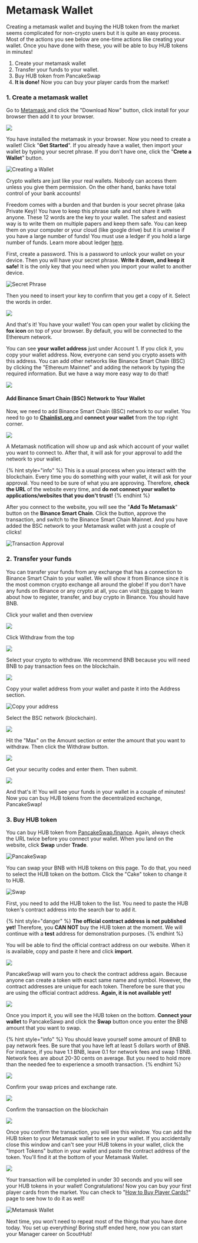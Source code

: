# Metamask Wallet

Creating a metamask wallet and buying the HUB token from the market seems complicated for non-crypto users but it is quite an easy process. Most of the actions you see below are one-time actions like creating your wallet. Once you have done with these, you will be able to buy HUB tokens in minutes!

1. Create your metamask wallet
2. Transfer your funds to your wallet.&#x20;
3. Buy HUB token from PancakeSwap
4. **It is done!** Now you can buy your player cards from the market!

### 1. Create a metamask wallet

Go to [Metamask ](https://metamask.io/)and click the "Download Now" button, click install for your browser then add it to your browser.&#x20;

![](../.gitbook/assets/Metamask\_0.png)

You have installed the metamask in your browser. Now you need to create a wallet! Click "**Get Started**". If you already have a wallet, then import your wallet by typing your secret phrase. If you don't have one, click the "**Crete a Wallet**" button.

![Creating a Wallet](../.gitbook/assets/Metamask\_1.png)

Crypto wallets are just like your real wallets. Nobody can access them unless you give them permission. On the other hand, banks have total control of your bank accounts!&#x20;

Freedom comes with a burden and that burden is your secret phrase (aka Private Key)! You have to keep this phrase safe and not share it with anyone. These 12 words are the key to your wallet. The safest and easiest way is to write them on multiple papers and keep them safe. You can keep them on your computer or your cloud (like google drive) but it is unwise if you have a large number of funds! You must use a ledger if you hold a large number of funds. Learn more about ledger [here](https://www.investopedia.com/terms/l/ledger-wallet.asp).&#x20;

First, create a password. This is a password to unlock your wallet on your device. Then you will have your secret phrase. **Write it down, and keep it safe!** It is the only key that you need when you import your wallet to another device.

![Secret Phrase](../.gitbook/assets/Metamask\_2.png)

Then you need to insert your key to confirm that you get a copy of it. Select the words in order.

![](../.gitbook/assets/Metamask\_3.png)

And that's it! You have your wallet! You can open your wallet by clicking the **fox icon** on top of your browser. By default, you will be connected to the Ethereum network.&#x20;

You can see **your wallet address** just under Account 1. If you click it, you copy your wallet address. Now, everyone can send you crypto assets with this address. You can add other networks like Binance Smart Chain (BSC) by clicking the "Ethereum Mainnet" and adding the network by typing the required information. But we have a way more easy way to do that!

![](../.gitbook/assets/Metamask\_4.png)

#### Add Binance Smart Chain (BSC) Network to Your Wallet

Now, we need to add Binance Smart Chain (BSC) network to our wallet. You need to go to [**Chainlist.org** ](https://chainlist.org/)and **connect your wallet** from the top right corner.&#x20;

![](../.gitbook/assets/Metamask\_5.png)

A Metamask notification will show up and ask which account of your wallet you want to connect to. After that, it will ask for your approval to add the network to your wallet.&#x20;

{% hint style="info" %}
This is a usual process when you interact with the blockchain. Every time you do something with your wallet, it will ask for your approval. You need to be sure of what you are approving. Therefore, **check the URL** of the website every time, and **do not connect your wallet to applications/websites that you don't trust!**
{% endhint %}

After you connect to the website, you will see the "**Add To Metamask**" button on the **Binance Smart Chain**. Click the button, approve the transaction, and switch to the Binance Smart Chain Mainnet. And you have added the BSC network to your Metamask wallet with just a couple of clicks!

![Transaction Approval](../.gitbook/assets/Metamask\_6.png)

### 2. Transfer your funds

You can transfer your funds from any exchange that has a connection to Binance Smart Chain to your wallet. We will show it from Binance since it is the most common crypto exchange all around the globe! If you don't have any funds on Binance or any crypto at all, you can visit [this page](https://www.binance.com/en/support/faq/c780097f75dd450a82d17f1e84153276) to learn about how to register, transfer, and buy crypto in Binance. You should have BNB.

Click your wallet and then overview

![](<../.gitbook/assets/Binance\_0 (1).png>)

Click Withdraw from the top

![](../.gitbook/assets/Binance\_6.png)

Select your crypto to withdraw. We recommend BNB because you will need BNB to pay transaction fees on the blockchain.

![](../.gitbook/assets/Binance\_1.png)

Copy your wallet address from your wallet and paste it into the Address section.

![Copy your address](../.gitbook/assets/Binance\_5.png)

Select the BSC network (blockchain).

![](../.gitbook/assets/Binance\_2.png)

Hit the "Max" on the Amount section or enter the amount that you want to withdraw. Then click the Withdraw button.

![](<../.gitbook/assets/Binance\_3 (1).png>)

Get your security codes and enter them. Then submit.

![](<../.gitbook/assets/Binance\_4 (1).png>)

And that's it! You will see your funds in your wallet in a couple of minutes! Now you can buy HUB tokens from the decentralized exchange, PancakeSwap!

### 3. Buy HUB token

You can buy HUB token from [PancakeSwap.finance](https://pancakeswap.finance/). Again, always check the URL twice before you connect your wallet. When you land on the website, click **Swap** under **Trade**.

![PancakeSwap](../.gitbook/assets/PancakeSwap\_0.png)

You can swap your BNB with HUB tokens on this page. To do that, you need to select the HUB token on the bottom. Click the "Cake" token to change it to HUB.

![Swap](../.gitbook/assets/PancakeSwap\_1.png)

First, you need to add the HUB token to the list. You need to paste the HUB token's contract address into the search bar to add it.&#x20;

{% hint style="danger" %}
**The official contract address is not published yet!** Therefore, you **CAN NOT** buy the HUB token at the moment. We will continue with a **test** address for demonstration purposes.
{% endhint %}

You will be able to find the official contract address on our website. When it is available, copy and paste it here and click **import**.

![](../.gitbook/assets/PancakeSwap\_2.png)

PancakeSwap will warn you to check the contract address again. Because anyone can create a token with exact same name and symbol. However, the contract addresses are unique for each token. Therefore be sure that you are using the official contract address. **Again, it is not available yet!**&#x20;

![](../.gitbook/assets/PancakeSwap\_3.png)

Once you import it, you will see the HUB token on the bottom. **Connect your wallet** to PancakeSawp and click the **Swap** button once you enter the BNB amount that you want to swap.&#x20;

{% hint style="info" %}
You should leave yourself some amount of BNB to pay network fees. Be sure that you have left at least 5 dollars worth of BNB. For instance, if you have 1.1 BNB, leave 0.1 for network fees and swap 1 BNB. Network fees are about 20-30 cents on average. But you need to hold more than the needed fee to experience a smooth transaction.
{% endhint %}

![](../.gitbook/assets/PancakeSwap\_4.png)

Confirm your swap prices and exchange rate.

![](../.gitbook/assets/PancakeSwap\_7.png)

Confirm the transaction on the blockchain

![](../.gitbook/assets/PancakeSwap\_8.png)

Once you confirm the transaction, you will see this window. You can add the HUB token to your Metamask wallet to see in your wallet. If you accidentally close this window and can't see your HUB tokens in your wallet, click the "Import Tokens" button in your wallet and paste the contract address of the token. You'll find it at the bottom of your Metamask Wallet.&#x20;

![](../.gitbook/assets/PancakeSwap\_9.png)

Your transaction will be completed in under 30 seconds and you will see your HUB tokens in your wallet! Congratulations! Now you can buy your first player cards from the market. You can check to "[How to Buy Player Cards?](how-to-buy-player-cards.md)" page to see how to do it as well!&#x20;

![Metamask Wallet](../.gitbook/assets/PancakeSwap\_10.png)

Next time, you won't need to repeat most of the things that you have done today. You set up everything! Boring stuff ended here, now you can start your Manager career on ScoutHub!
